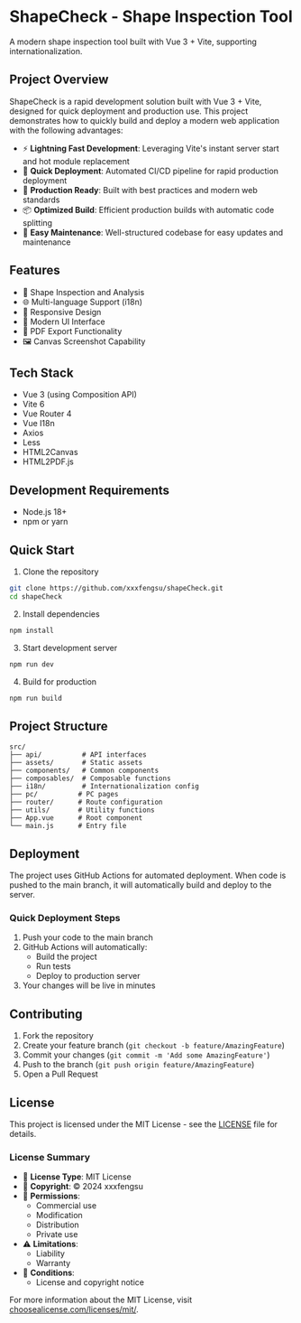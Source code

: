 # ShapeCheck - Shape Inspection Tool

A modern shape inspection tool built with Vue 3 + Vite, supporting internationalization.

## Project Overview

ShapeCheck is a rapid development solution built with Vue 3 + Vite, designed for quick deployment and production use. This project demonstrates how to quickly build and deploy a modern web application with the following advantages:

- ⚡ **Lightning Fast Development**: Leveraging Vite's instant server start and hot module replacement
- 🚀 **Quick Deployment**: Automated CI/CD pipeline for rapid production deployment
- 🎯 **Production Ready**: Built with best practices and modern web standards
- 📦 **Optimized Build**: Efficient production builds with automatic code splitting
- 🔧 **Easy Maintenance**: Well-structured codebase for easy updates and maintenance

## Features

- 🎯 Shape Inspection and Analysis
- 🌐 Multi-language Support (i18n)
- 📱 Responsive Design
- 🎨 Modern UI Interface
- 📄 PDF Export Functionality
- 🖼️ Canvas Screenshot Capability

## Tech Stack

- Vue 3 (using Composition API)
- Vite 6
- Vue Router 4
- Vue I18n
- Axios
- Less
- HTML2Canvas
- HTML2PDF.js

## Development Requirements

- Node.js 18+
- npm or yarn

## Quick Start

1. Clone the repository

```bash
git clone https://github.com/xxxfengsu/shapeCheck.git
cd shapeCheck
```

2. Install dependencies

```bash
npm install
```

3. Start development server

```bash
npm run dev
```

4. Build for production

```bash
npm run build
```

## Project Structure

```
src/
├── api/          # API interfaces
├── assets/       # Static assets
├── components/   # Common components
├── composables/  # Composable functions
├── i18n/         # Internationalization config
├── pc/          # PC pages
├── router/      # Route configuration
├── utils/       # Utility functions
├── App.vue      # Root component
└── main.js      # Entry file
```

## Deployment

The project uses GitHub Actions for automated deployment. When code is pushed to the main branch, it will automatically build and deploy to the server.

### Quick Deployment Steps

1. Push your code to the main branch
2. GitHub Actions will automatically:
   - Build the project
   - Run tests
   - Deploy to production server
3. Your changes will be live in minutes

## Contributing

1. Fork the repository
2. Create your feature branch (`git checkout -b feature/AmazingFeature`)
3. Commit your changes (`git commit -m 'Add some AmazingFeature'`)
4. Push to the branch (`git push origin feature/AmazingFeature`)
5. Open a Pull Request

## License

This project is licensed under the MIT License - see the [LICENSE](LICENSE) file for details.

### License Summary

- 📄 **License Type**: MIT License
- 👤 **Copyright**: © 2024 xxxfengsu
- 🔄 **Permissions**:
  - Commercial use
  - Modification
  - Distribution
  - Private use
- ⚠️ **Limitations**:
  - Liability
  - Warranty
- 📝 **Conditions**:
  - License and copyright notice

For more information about the MIT License, visit [choosealicense.com/licenses/mit/](https://choosealicense.com/licenses/mit/).

